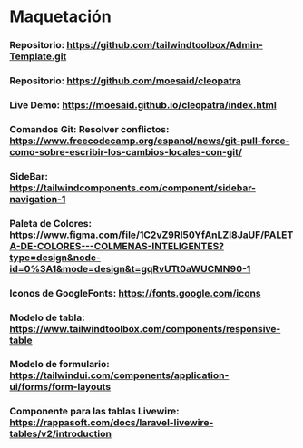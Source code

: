 # Maquetación
### Repositorio: https://github.com/tailwindtoolbox/Admin-Template.git
### Repositorio: https://github.com/moesaid/cleopatra
### Live Demo: https://moesaid.github.io/cleopatra/index.html
### Comandos Git: Resolver conflictos: https://www.freecodecamp.org/espanol/news/git-pull-force-como-sobre-escribir-los-cambios-locales-con-git/
### SideBar: https://tailwindcomponents.com/component/sidebar-navigation-1
### Paleta de Colores: https://www.figma.com/file/1C2vZ9RI50YfAnLZI8JaUF/PALETA-DE-COLORES---COLMENAS-INTELIGENTES?type=design&node-id=0%3A1&mode=design&t=gqRvUTt0aWUCMN90-1
### Iconos de GoogleFonts: https://fonts.google.com/icons 
### Modelo de tabla: https://www.tailwindtoolbox.com/components/responsive-table
### Modelo de formulario: https://tailwindui.com/components/application-ui/forms/form-layouts
### Componente para las tablas Livewire: https://rappasoft.com/docs/laravel-livewire-tables/v2/introduction
